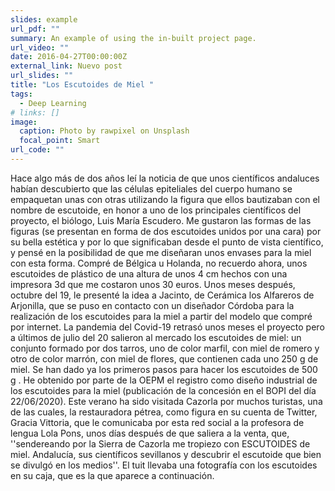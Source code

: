```yaml
---
slides: example
url_pdf: ""
summary: An example of using the in-built project page.
url_video: ""
date: 2016-04-27T00:00:00Z
external_link: Nuevo post
url_slides: ""
title: "Los Escutoides de Miel "
tags:
  - Deep Learning
# links: []
image:
  caption: Photo by rawpixel on Unsplash
  focal_point: Smart
url_code: ""
---
```


Hace algo más de dos años leí la noticia de que unos científicos andaluces habían descubierto que las células epiteliales del cuerpo humano se empaquetan unas con otras utilizando la figura que ellos bautizaban con el nombre de escutoide,  en honor a uno de los principales científicos del proyecto, el biólogo, Luis María Escudero. Me gustaron las formas de las figuras (se presentan en forma de dos escutoides unidos por una cara)  por  su bella estética y por lo que significaban desde el punto de vista científico, y pensé en la posibilidad de que me diseñaran unos envases para la miel con esta forma. Compré de Bélgica u Holanda, no recuerdo ahora, unos  escutoides de plástico  de una altura de unos 4 cm hechos con una impresora 3d que me costaron unos 30 euros. Unos meses después, octubre del 19, le presenté la idea a Jacinto, de Cerámica los Alfareros de Arjonilla, que se puso en contacto con un diseñador Córdoba para la realización de los escutoides para la miel a partir del  modelo que compré por internet. La pandemia del Covid-19 retrasó unos meses el proyecto pero a últimos de julio del 20 salieron al mercado los escutoides de miel: un conjunto formado por dos tarros, uno de color marfil, con miel de romero y otro de color marrón, con miel de flores, que contienen cada uno 250 g de miel. Se han dado ya los primeros pasos para hacer los escutoides de 500 g . He obtenido por parte de la OEPM el registro como diseño  industrial de los escutoides para la miel (publicación de la concesión en el BOPI  del  día 22/06/2020). Este verano ha sido visitada Cazorla por muchos turistas, una de las cuales, la restauradora pétrea,  como figura en su cuenta de Twitter, Gracia Vittoria, que le comunicaba por esta red social a la profesora de lengua Lola Pons,  unos días después de que saliera a la venta,   que,  ''sendereando por la Sierra de Cazorla me tropiezo con ESCUTOIDES de miel. Andalucía, sus científicos sevillanos y descubrir el escutoide que bien se divulgó en los medios''. El tuit llevaba una fotografía con los escutoides en su caja, que es la que aparece a continuación. 

